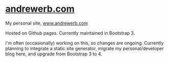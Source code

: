 # [andrewerb.com](http://www.andrewerb.com)

My personal site, www.andrewerb.com

Hosted on Github pages. Currently maintained in Bootstrap 3.

I'm often (occasionally) working on this, so changes are ongoing. Currently planning to integrate a static site generator, migrate my personal/developer blog here, and upgrade from Bootstrap 3 to 4.